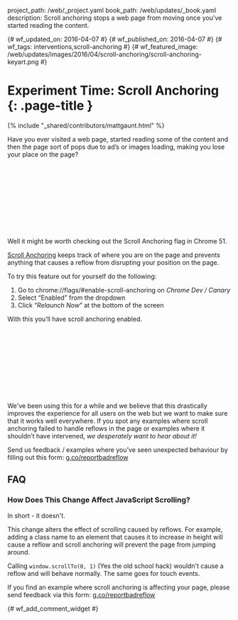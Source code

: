 project_path: /web/_project.yaml
book_path: /web/updates/_book.yaml
description: Scroll anchoring stops a web page from moving once you've started reading the content.

{# wf_updated_on: 2016-04-07 #}
{# wf_published_on: 2016-04-07 #}
{# wf_tags: interventions,scroll-anchoring #}
{# wf_featured_image: /web/updates/images/2016/04/scroll-anchoring/scroll-anchoring-keyart.png #}

# Experiment Time: Scroll Anchoring {: .page-title }

{% include "_shared/contributors/mattgaunt.html" %}



Have you ever visited a web page, started reading some of the content and then the page sort of pops due to ad’s or images loading, making you lose your place on the page?

<div class="video-wrapper">
  <iframe class="devsite-embedded-youtube-video" data-video-id="28ZsLMgjLl8"
          data-autohide="1" data-showinfo="0" frameborder="0" allowfullscreen>
  </iframe>
</div>

Well it might be worth checking out the Scroll Anchoring flag in Chrome 51.

[Scroll Anchoring](https://groups.google.com/a/chromium.org/forum/#!msg/intervention-dev/THTySB4TdDE/Kk4R68HvDAAJ) keeps track of where you are on the page and prevents anything that causes a reflow from disrupting your position on the page.

To try this feature out for yourself do the following:

1. Go to chrome://flags/#enable-scroll-anchoring on *Chrome Dev / Canary*
1. Select “Enabled” from the dropdown
1. Click “*Relaunch Now*” at the bottom of the screen

With this you’ll have scroll anchoring enabled.

<div class="video-wrapper">
  <iframe class="devsite-embedded-youtube-video" data-video-id="i0iitEFArxA"
          data-autohide="1" data-showinfo="0" frameborder="0" allowfullscreen>
  </iframe>
</div>

We've been using this for a while and we believe that this drastically improves the experience for all users on the web but we want to make sure that it works well everywhere. If you spot any examples where scroll anchoring failed to handle reflows in the page or examples where it shouldn’t have intervened, *we desperately want to hear about it!*

Send us feedback / examples where you’ve seen unexpected behaviour by filling out this form: [g.co/reportbadreflow](http://g.co/reportbadreflow)

## FAQ

### How Does This Change Affect JavaScript Scrolling?

In short - it doesn't.

This change alters the effect of scrolling caused by reflows. For
example, adding a class name to an element that causes it to
increase in height will cause a reflow and scroll anchoring will prevent the
page from jumping around.

Calling `window.scrollTo(0, 1)` (Yes the old school hack) wouldn't cause a reflow
and will behave normally. The same goes for touch events.

If you find an example where scroll anchoring is affecting your page, please
send feedback via this form: [g.co/reportbadreflow](http://g.co/reportbadreflow)


{# wf_add_comment_widget #}
